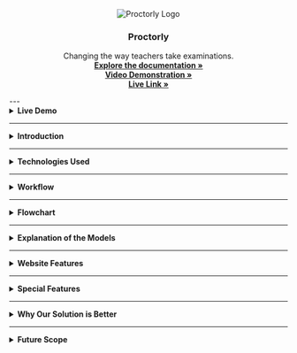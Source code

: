<div align="center">
  <img src="/bg.png" alt="Proctorly Logo" width="600">
  <h3 align="center">Proctorly</h3>
  <p align="center">
    Changing the way teachers take examinations.
    <br />
    <a href="https://drive.google.com/file/d/1qYvdLZSJQP73nDsnra9D96X2YBksIoWI/view?usp=sharing" target="_blank"><strong>Explore the documentation »</strong></a>
    <br />
    <a href="https://drive.google.com/file/d/1tP3LpOuq9oVjJ5IHTt3EekR550bA1q01/view?usp=sharing" target="_blank"><strong>Video Demonstration »</strong></a>
    <br />
    <a href="https://proctorly-web1.netlify.app" target="_blank"><strong>Live Link »</strong></a>
  </p>
</div>
---

<details>
  <summary><b>Live Demo</b></summary>
  <br>
  <p><a href="https://proctorly-web1.netlify.app">Website</a></p>
</details>

---

<details>
  <summary><b>Introduction</b></summary>
  <br>
  With the onset of COVID-19, students and teachers across the globe were forced to shift to online teaching. The lectures started being held over Google Meet or Zoom, but none of these platforms had a solution for proctoring online examinations.  
  Human proctors were unable to monitor each student carefully, leading to massive cheating and misconduct in exams.  

  **Our vision** was to develop an automated Artificial Intelligence-based proctoring system that:  
  - Replaces human proctors and ensures stricter monitoring  
  - Detects similarities in student submissions and reports them  
  - Reduces misconduct and maintains academic integrity  
</details>

---

<details>
  <summary><b>Technologies Used</b></summary>
  <br>

  **Integrated Development Environment (IDE):** Google Colab, Pycharm, Replit  
  <br><br>
  **Programming Languages:** Python, JavaScript, HTML, CSS, JSX  
  <br><br>
  **Frameworks & Libraries:**  
  - TensorFlow  
  - Keras  
  - OpenCV  
  - NumPy  
  - Matplotlib  
  - Speech Recognition  
  - Scikit-Learn  
  - ReactJS  
  - TailwindCSS  
  - Animate.css  
  - Tachyons  
  <br><br>
  **Deep Learning Architectures Used:**  
  - Convolutional Neural Network  
  - Recurrent Neural Network  
  - YOLOv4 with Darknet  
  - Gensim.models  
  - Pyaudio  
  - Dlib  
</details>

---

<details>
  <summary><b>Workflow</b></summary>
  <br>
  1. The teacher/university shares the exam link  
  2. Students log in to the website  
  3. ML models detect cheating attempts in real time  
  4. A log of suspicious activities is sent to the teacher/examiner  
  5. Students submit their exams  
  6. Answers are cross-checked for collaborative cheating  
  7. The final reports (with confidential info redacted) are sent to the teacher  
  8. The result is announced  
  9. **Outcome:** No cheating, benefiting both students and teachers!  
</details>

---

<details>
  <summary><b>Flowchart</b></summary>
  <br>
  <p align="center">
    <img src="flowchart.JPG" alt="Flowchart" width="600">
  </p>
</details>

---

<details>
  <summary><b>Explanation of the Models</b></summary>
  <br>
  1. **Mouth Movement Tracking:** Detects if a student speaks during the exam.  
  2. **Person Counting:** Detects the number of individuals in the room.  
  3. **Malicious Object Detection:** Identifies cheating materials (books, phones, notes, etc.).  
  4. **Answer Similarity Checker:** Identifies collaborative/direct copying in student responses.  
  5. **Speech Recognition Surveillance:** Detects spoken words related to the exam questions.  
  6. **Headphone Detection:** Checks if a student is using an audio device.  
  7. **Eye Tracking:** Monitors eye movements to detect suspicious behavior.  
</details>

---

<details>
  <summary><b>Website Features</b></summary>
  <br>
  - **Tab Switch Detection**  
  - **Copy-Paste Detection**  
  - **Warning System**  
  - **User-Friendly Interface**  
</details>

---

<details>
  <summary><b>Special Features</b></summary>
  <br>
  1. **Parallel Processing:** Multi-threaded models ensure low latency and high efficiency.  
  2. **Privacy-Focused:** No student data is stored; reports contain limited anonymized data.  
  3. **Zero Setup:** Students don’t need any additional hardware or software.  
  4. **Student-Centric:** Designed to be stress-free for students while ensuring fairness.  
  5. **Cost-Effective:** AI-based monitoring is cheaper than hiring human proctors.  
</details>

---

<details>
  <summary><b>Why Our Solution is Better</b></summary>
  <br>
  1. **Higher Accuracy:** AI ensures each student is monitored at all times.  
  2. **Immediate Action:** Anomalies are reported in real-time.  
  3. **Remote Accessibility:** Can be deployed for online examinations easily.  
  4. **Privacy-Focused:** No recorded videos or images are stored, preventing misuse.  
</details>

---

<details>
  <summary><b>Future Scope</b></summary>
  <br>
  1. Develop a full-fledged commercial product.  
  2. Enhance the accuracy of the headphone detection model.  
  3. Use improved datasets for better model performance.  
  4. Optimize model efficiency with better algorithms.  
  5. Create an end-to-end proctoring solution for universities.  
</details>
